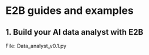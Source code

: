# E2B guides and examples



## 1. Build your AI data analyst with E2B

File: Data_analyst_v0.1.py

